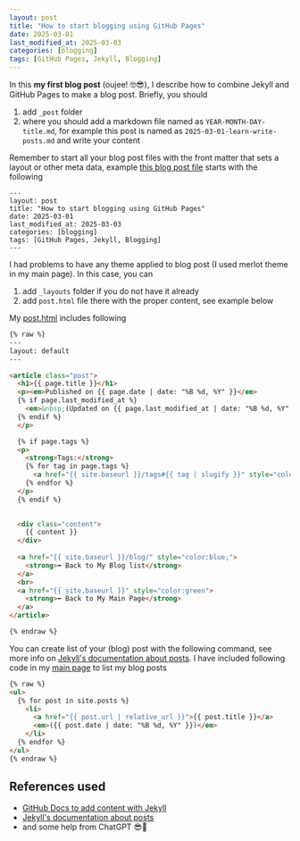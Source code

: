 ```yaml
---
layout: post
title: "How to start blogging using GitHub Pages"
date: 2025-03-01
last_modified_at: 2025-03-03
categories: [blogging]
tags: [GitHub Pages, Jekyll, Blogging]
---
```


In this **my first blog post** (oujee! 🤓😎), I describe how to combine Jekyll and GitHub Pages to make a blog post. Briefly, you should
1. add `_post` folder
2. where you should add a markdown file named as `YEAR-MONTH-DAY-title.md`, for example this post is named as `2025-03-01-learn-write-posts.md` and write your content

Remember to start all your blog post files with the front matter that sets a layout or other meta data, example [this blog post file](https://github.com/AnaHill/AnaHill.github.io/blob/main/_posts/2025-03-01-learn-write-posts.md?plain=1) starts with the following 
```
---
layout: post
title: "How to start blogging using GitHub Pages"
date: 2025-03-01
last_modified_at: 2025-03-03
categories: [blogging]
tags: [GitHub Pages, Jekyll, Blogging]
---
```

I had problems to have any theme applied to blog post (I used merlot theme in my main page). In this case, you can
1. add `_layouts` folder if you do not have it already 
2. add `post.html` file there with the proper content, see example below


My [post.html](https://github.com/AnaHill/AnaHill.github.io/blob/main/_layouts/post.html) includes following 
```html
{% raw %}
---
layout: default
---

<article class="post">
  <h1>{{ page.title }}</h1>
  <p><em>Published on {{ page.date | date: "%B %d, %Y" }}</em>
  {% if page.last_modified_at %}
    <em>&nbsp;(Updated on {{ page.last_modified_at | date: "%B %d, %Y" }})</em>
  {% endif %}
  </p>

  {% if page.tags %}
  <p>
    <strong>Tags:</strong>
    {% for tag in page.tags %}
      <a href="{{ site.baseurl }}/tags#{{ tag | slugify }}" style="color:blue;">{{ tag }}</a>{% unless forloop.last %}, {% endunless %}
    {% endfor %}
  </p>
  {% endif %}
  

  <div class="content">
    {{ content }}
  </div>
  
  <a href="{{ site.baseurl }}/blog/" style="color:blue;">
    <strong>⬅ Back to My Blog list</strong>
  </a>
  <br>
  <a href="{{ site.baseurl }}" style="color:green">
    <strong>⬅ Back to My Main Page</strong>
  </a>
</article>

{% endraw %}
```

You can create list of your (blog) post with the following command, see more info on [Jekyll's documentation about posts](https://jekyllrb.com/docs/posts/). 
I have included following code in my <a href="{{ site.url }}/"> main page</a> to list my blog posts

```html
{% raw %}
<ul>
  {% for post in site.posts %}
    <li>
      <a href="{{ post.url | relative_url }}">{{ post.title }}</a>  
      <em>({{ post.date | date: "%B %d, %Y" }})</em>
    </li>
  {% endfor %}
</ul>
{% endraw %}
```

## References used
- [GitHub Docs to add content with Jekyll](https://docs.github.com/en/pages/setting-up-a-github-pages-site-with-jekyll/adding-content-to-your-github-pages-site-using-jekyll)
- [Jekyll's documentation about posts](https://jekyllrb.com/docs/posts/) 
- and some help from ChatGPT 😎🤖
